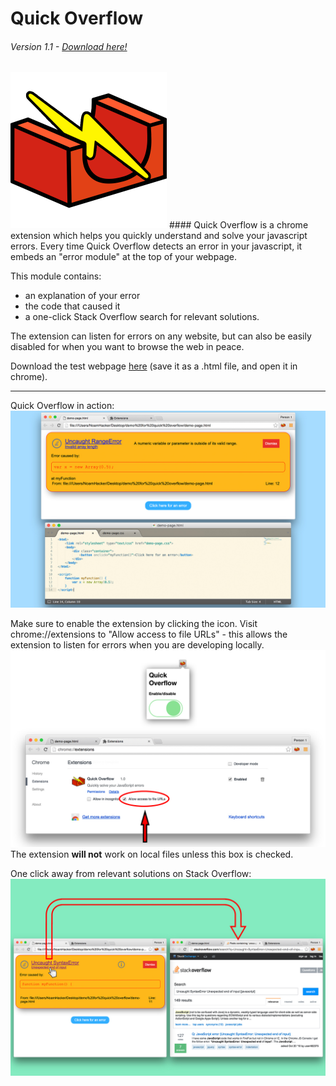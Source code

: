 # Quick Overflow
###### Version 1.1 - [Download here!](https://chrome.google.com/webstore/detail/quick-overflow/kjjiidpkmljgchgkcjlbcbjbaangmobk)
<img src="https://github.com/noamhacker/quick-overflow/blob/master/logo%202.png" width="250">
#### Quick Overflow is a chrome extension which helps you quickly understand and solve your javascript errors. 
Every time Quick Overflow detects an error in your javascript, it embeds an "error module" at the top of your webpage. 

This module contains: 
* an explanation of your error 
* the code that caused it
* a one-click Stack Overflow search for relevant solutions.

The extension can listen for errors on any website, but can also be easily disabled for when you want to browse the web in peace.

Download the test webpage [here](https://raw.githubusercontent.com/noamhacker/quick-overflow/master/test-errors.html) (save it as a .html file, and open it in chrome).

<hr>

Quick Overflow in action:
![Sreenshot of extension](https://github.com/noamhacker/quick-overflow/blob/master/promo%20images/screenshot%201.jpg)

Make sure to enable the extension by clicking the icon. Visit chrome://extensions to "Allow access to file URLs" - this allows the extension to listen for errors when you are developing locally.
![Enable the extension](https://github.com/noamhacker/quick-overflow/blob/master/promo%20images/screenshot%202.jpg)
The extension <strong>will not</strong> work on local files unless this box is checked.

One click away from relevant solutions on Stack Overflow:
![Searching Stack Overflow](https://github.com/noamhacker/quick-overflow/blob/master/promo%20images/screenshot%203.jpg)
